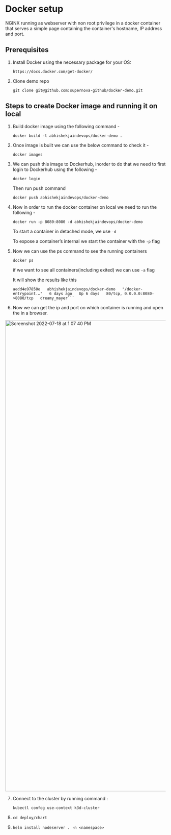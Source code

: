# Docker setup
NGINX running as webserver with non root privilege in a docker container that serves a simple page containing the container's hostname, IP address and port.

## Prerequisites

1. Install Docker using the necessary package for your OS:
   
   ```https://docs.docker.com/get-docker/```

2. Clone demo repo
   
   ```git clone git@github.com:supernova-github/docker-demo.git```

## Steps to create Docker image and running it on local

1. Build docker image using the following command -
   
   ```docker build -t abhishekjaindevops/docker-demo .```

2. Once image is built we can use the below command to check it -
   
   ```docker images```

3. We can push this image to Dockerhub, inorder to do that we need to first login to Dockerhub using the following -
   
   ```docker login```

   Then run push command 
    
   ```docker push abhishekjaindevops/docker-demo```

4. Now in order to run the docker container on local we need to run the following -
    
   ```docker run -p 8080:8080 -d abhishekjaindevops/docker-demo```

   To start a container in detached mode, we use ```-d```

   To expose a container’s internal we start the container with the ```-p``` flag

5. Now we can use the ps command to see the running containers
   
   ```docker ps```

   if we want to see all containers(including exited) we can use ```-a``` flag

   It will show the results like this

   ```CONTAINER ID   IMAGE                            COMMAND                  CREATED      STATUS      PORTS                            NAMES
   aedd4e97850e   abhishekjaindevops/docker-demo   "/docker-entrypoint.…"   6 days ago   Up 6 days   80/tcp, 0.0.0.0:8080->8080/tcp   dreamy_mayer```

6. Now we can get the ip and port on which container is running and open the in a browser.

<img width="1477" alt="Screenshot 2022-07-18 at 1 07 40 PM" src="https://user-images.githubusercontent.com/102737937/179466618-9c35d404-206f-4273-bab1-693b85c3f2b1.png">

7. Connect to the cluster by running command : 
 
     ```kubectl confog use-context k3d-cluster```

8. ```cd deploy/chart``` 

9. ```helm install nodeserver . -n <namespace>```


   
